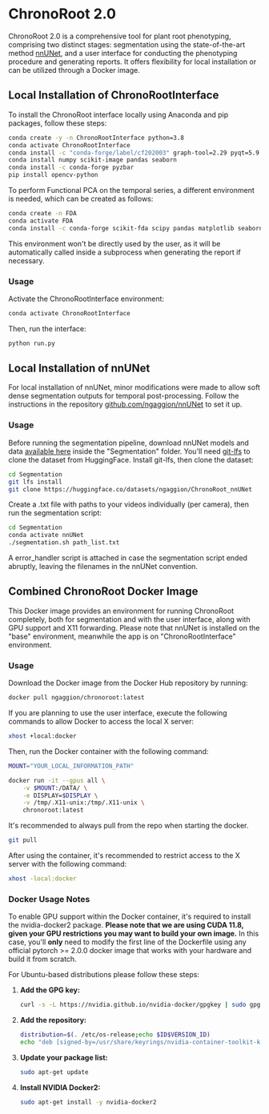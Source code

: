# ChronoRoot 2.0

ChronoRoot 2.0 is a comprehensive tool for plant root phenotyping, comprising two distinct stages: segmentation using the state-of-the-art method [nnUNet](https://github.com/MIC-DKFZ/nnUNet), and a user interface for conducting the phenotyping procedure and generating reports. It offers flexibility for local installation or can be utilized through a Docker image.

## Local Installation of ChronoRootInterface

To install the ChronoRoot interface locally using Anaconda and pip packages, follow these steps:

```bash
conda create -y -n ChronoRootInterface python=3.8
conda activate ChronoRootInterface
conda install -c "conda-forge/label/cf202003" graph-tool=2.29 pyqt=5.9.2
conda install numpy scikit-image pandas seaborn
conda install -c conda-forge pyzbar
pip install opencv-python
```

To perform Functional PCA on the temporal series, a different environment is needed, which can be created as follows:

```bash
conda create -n FDA
conda activate FDA
conda install -c conda-forge scikit-fda scipy pandas matplotlib seaborn ipykernel
```

This environment won't be directly used by the user, as it will be automatically called inside a subprocess when generating the report if necessary.

### Usage

Activate the ChronoRootInterface environment:

```bash
conda activate ChronoRootInterface
```

Then, run the interface:

```bash
python run.py
```

## Local Installation of nnUNet

For local installation of nnUNet, minor modifications were made to allow soft dense segmentation outputs for temporal post-processing. Follow the instructions in the repository [github.com/ngaggion/nnUNet](https://github.com/ngaggion/nnUNet) to set it up.

### Usage

Before running the segmentation pipeline, download nnUNet models and data [available here](https://huggingface.co/datasets/ngaggion/ChronoRoot_nnUNet) inside the "Segmentation" folder. You'll need [git-lfs](https://git-lfs.com/) to clone the dataset from HuggingFace. Install git-lfs, then clone the dataset:

```bash
cd Segmentation
git lfs install
git clone https://huggingface.co/datasets/ngaggion/ChronoRoot_nnUNet
```

Create a .txt file with paths to your videos individually (per camera), then run the segmentation script:

```bash
cd Segmentation
conda activate nnUNet
./segmentation.sh path_list.txt
```

A error_handler script is attached in case the segmentation script ended abruptly, leaving the filenames in the nnUNet convention.

## Combined ChronoRoot Docker Image

This Docker image provides an environment for running ChronoRoot completely, both for segmentation and with the user interface, along with GPU support and X11 forwarding. Please note that nnUNet is installed on the "base" environment, meanwhile the app is on "ChronoRootInterface" environment.

### Usage

Download the Docker image from the Docker Hub repository by running:

```bash
docker pull ngaggion/chronoroot:latest
```

If you are planning to use the user interface, execute the following commands to allow Docker to access the local X server:

```bash
xhost +local:docker
```

Then, run the Docker container with the following command:

```bash
MOUNT="YOUR_LOCAL_INFORMATION_PATH"

docker run -it --gpus all \
    -v $MOUNT:/DATA/ \
    -e DISPLAY=$DISPLAY \
    -v /tmp/.X11-unix:/tmp/.X11-unix \
    chronoroot:latest
```

It's recommended to always pull from the repo when starting the docker.

```bash
git pull
```

After using the container, it's recommended to restrict access to the X server with the following command:

```bash
xhost -local:docker
```

### Docker Usage Notes

To enable GPU support within the Docker container, it's required to install the nvidia-docker2 package. **Please note that we are using CUDA 11.8, given your GPU restrictions you may want to build your own image.** In this case, you'll **only** need to modify the first line of the Dockerfile using any official pytorch >= 2.0.0 docker image that works with your hardware and build it from scratch.

For Ubuntu-based distributions please follow these steps:

1. **Add the GPG key:**

    ```bash
    curl -s -L https://nvidia.github.io/nvidia-docker/gpgkey | sudo gpg --dearmor -o /usr/share/keyrings/nvidia-container-toolkit-keyring.gpg
    ```

2. **Add the repository:**

    ```bash
    distribution=$(. /etc/os-release;echo $ID$VERSION_ID)
    echo "deb [signed-by=/usr/share/keyrings/nvidia-container-toolkit-keyring.gpg] https://nvidia.github.io/nvidia-docker/$distribution/$(arch)/" | sudo tee /etc/apt/sources.list.d/nvidia-docker.list
    ```

3. **Update your package list:**

    ```bash
    sudo apt-get update
    ```

4. **Install NVIDIA Docker2:**

    ```bash
    sudo apt-get install -y nvidia-docker2
    ```
